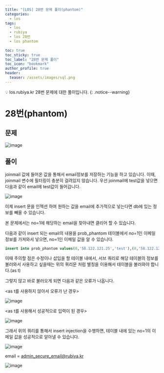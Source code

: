 ```yaml
---
title: "[LOS] 28번 문제 풀이(phantom)"
categories:
  - los
tags:
  - los
  - rubiya
  - los 28번
  - los phantom
  
toc: true
toc_sticky: true
toc_label: "28번 문제 풀이"
toc_icon: "bookmark"
author_profile: true
header:
  teaser: /assets/images/sql.png
---
```


💡 los.rubiya.kr 28번 문제에 대한 풀이입니다. 
{: .notice--warning}


# 28번(phantom)
## 문제
![image](https://user-images.githubusercontent.com/33647663/160078321-2628f14f-36a9-408f-9061-d515394487ce.png)

## 풀이
joinmail 값에 들어온 값을 통해서 email정보를 저장하는 기능을 하고 있습니다. 이때, joinmail 변수에 필터링이 충분히 걸려있지 않습니다. 우선 joinmail에 test값을 넣으면 다음과 같이 email에 test값이 들어갑니다.


![image](https://user-images.githubusercontent.com/33647663/160078542-cae8003f-2849-4b11-a5c0-90f05d829725.png)

이제 insert 문을 인젝션 하여 원하는 값을 email에 추가적으로 넣는다면 db에 있는 정보를 빼올 수 있습니다.

본 문제에서는 no=1에 해당하는 email을 찾아내면 클리어 할 수 있습니다. 

다음과 같이 insert 되는 email의 내용을 prob_phantom 테이블에서 no=1인 이메일정보를 가져와서 넣으면, no=1인 이메일 값을 알 수 있습니다.

``` sql
insert into prob_phantom values(0,'58.122.121.25','test'),(0,'58.122.121.25',(select email from prob_phantom as t where no=1))%23')
```

이때 주의할 점은 수정이나 삽입을 할 테이블 내에서, 서브 쿼리로 해당 테이블의 정보를 불러와서 사용하고 싶을때는 위의 쿼리문 처럼 별칭을 이용해서 테이블을 불러와야 합니다.(as t)

그렇지 않고 바로 불러오게 되면 다음과 같은 오류가 나옵니다.


<as t를 사용하지 않아서 오류가 난 경우>

![image](https://user-images.githubusercontent.com/33647663/160226854-728f250d-8d77-4c84-b04e-c82a3aca82b9.png)


<as t를 사용해서 성공적으로 입력이 된 경우>

![image](https://user-images.githubusercontent.com/33647663/160226874-c80051c5-6b9c-4f51-89a5-a04dca19393a.png)


그래서 위의 쿼리를 통해서 insert injection을 수행하면, 테이블 내에 있는 no=1의 이메일 값을 성공적으로 알아낼 수 있습니다.

![image](https://user-images.githubusercontent.com/33647663/160226886-3dcbd257-26f9-4624-b1b8-3d1833350ad7.png)

email = admin_secure_email@rubiya.kr

![image](https://user-images.githubusercontent.com/33647663/160227027-50c64204-c52d-49a6-a64d-03cd3e36ed43.png)
